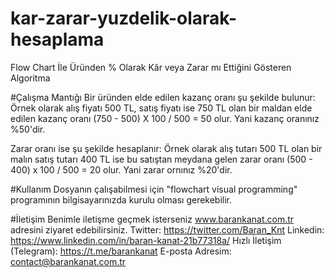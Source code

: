 # kar-zarar-yuzdelik-olarak-hesaplama
Flow Chart İle Üründen % Olarak Kâr veya Zarar mı Ettiğini Gösteren Algoritma

#Çalışma Mantığı
Bir üründen elde edilen kazanç oranı şu şekilde bulunur: Örnek olarak alış fiyatı 500 TL, satış fiyatı ise 750 TL olan bir maldan elde edilen
kazanç oranı (750 - 500) X 100 / 500 = 50 olur. Yani kazanç oranınız %50'dir.

Zarar oranı ise şu şekilde hesaplanır: Örnek olarak alış tutarı 500 TL olan bir malın satış tutarı 400 TL ise bu satıştan meydana gelen
zarar oranı (500 - 400) x 100 / 500 = 20 olur. Yani zarar ornınız %20'dir.

#Kullanım
Dosyanın çalışabilmesi için "flowchart visual programming" programının bilgisayarınızda kurulu olması gerekebilir.

#İletişim
Benimle iletişme geçmek isterseniz www.barankanat.com.tr adresini ziyaret edebilirsiniz.
Twitter: https://twitter.com/Baran_Knt
Linkedin: https://www.linkedin.com/in/baran-kanat-21b77318a/
Hızlı İletişim (Telegram): https://t.me/barankanat
E-posta Adresim: contact@barankanat.com.tr
